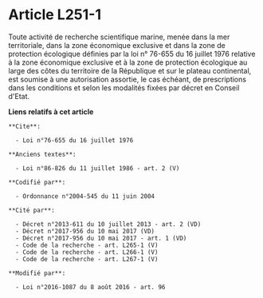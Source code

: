 # Article L251-1

Toute activité de recherche scientifique marine, menée dans la mer territoriale, dans la zone économique exclusive et dans la
zone de protection écologique définies par la loi n° 76-655 du 16 juillet 1976 relative à la zone économique exclusive et à
la zone de protection écologique au large des côtes du territoire de la République et sur le plateau continental, est soumise
à une autorisation assortie, le cas échéant, de prescriptions dans les conditions et selon les modalités fixées par décret en
Conseil d'Etat.

**Liens relatifs à cet article**

	**Cite**:

	  - Loi n°76-655 du 16 juillet 1976

	**Anciens textes**:

	  - Loi n°86-826 du 11 juillet 1986 - art. 2 (V)

	**Codifié par**:

	  - Ordonnance n°2004-545 du 11 juin 2004

	**Cité par**:

	  - Décret n°2013-611 du 10 juillet 2013 - art. 2 (VD)
	  - Décret n°2017-956 du 10 mai 2017 (VD)
	  - Décret n°2017-956 du 10 mai 2017 - art. 1 (VD)
	  - Code de la recherche - art. L265-1 (V)
	  - Code de la recherche - art. L266-1 (V)
	  - Code de la recherche - art. L267-1 (V)

	**Modifié par**:

	  - Loi n°2016-1087 du 8 août 2016 - art. 96
